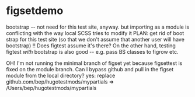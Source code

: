 # figsetdemo
bootstrap -- not need for this test site, anyway.
but importing as a module is conflicting with the way local SCSS tries to modify it
PLAN: get rid of boot strap for this test site (so that we don't assume that another user will have bootstrap)  !! Does figtest assume it's there?
On the other hand, testing figtest *with* bootstrap is also good -- e.g. pass BS classes to figrow etc.

OH! I'm not running the minimal branch of figset yet because figsettest is fixed on the module branch.
Can I bypass github and pull in the figset module from the local directory?
yes:
    replace github.com/bep/hugotestmods/mypartials => /Users/bep/hugotestmods/mypartials
